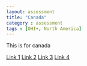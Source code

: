 ```yaml
---
layout: assessment
title: "Canada"
category : assessment
tags : [OHI+, North America]
---
```


This is for canada

[Link 1](www.google.com)
[Link 2](www.google.com)
[Link 3](www.google.com)
[Link 4](www.google.com)